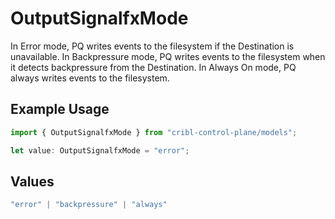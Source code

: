 # OutputSignalfxMode

In Error mode, PQ writes events to the filesystem if the Destination is unavailable. In Backpressure mode, PQ writes events to the filesystem when it detects backpressure from the Destination. In Always On mode, PQ always writes events to the filesystem.

## Example Usage

```typescript
import { OutputSignalfxMode } from "cribl-control-plane/models";

let value: OutputSignalfxMode = "error";
```

## Values

```typescript
"error" | "backpressure" | "always"
```